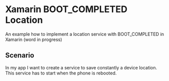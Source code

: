 # Xamarin BOOT_COMPLETED Location
An example how to implement a location service with BOOT_COMPLETED in Xamarin (word in progress)

## Scenario
In my app I want to create a service to save constantly a device location. This service has to start when the phone is rebooted.
